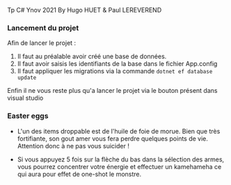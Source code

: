 Tp C# Ynov 2021
By Hugo HUET & Paul LEREVEREND

### Lancement du projet 

Afin de lancer le projet :
1. Il faut au préalable avoir créé une base de données. 
2. Il faut avoir saisis les identifiants de la base dans le fichier App.config
3. Il faut appliquer les migrations via la commande `dotnet ef database update`

Enfin il ne vous reste plus qu'a lancer le projet via le bouton présent dans visual studio

### Easter eggs 

- L'un des items droppable est de l'huile de foie de morue. Bien que très fortifiante, son gout amer vous fera perdre quelques points de vie. Attention donc à ne pas vous suicider !

- Si vous appuyez 5 fois sur la flèche du bas dans la sélection des armes, vous pourrez concentrer votre énergie et effectuer un kamehameha ce qui aura pour effet de one-shot le monstre. 
